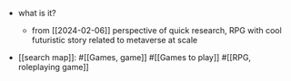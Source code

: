   * what is it?
    * from [[2024-02-06]] perspective of quick research, RPG with cool futuristic story related to metaverse at scale

  * [[search map]]: #[[Games, game]] #[[Games to play]] #[[RPG, roleplaying game]]